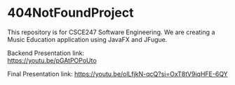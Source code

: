 # 404NotFoundProject
This repository is for CSCE247 Software Engineering.
We are creating a Music Education application using JavaFX and JFugue.

Backend Presentation link:  
https://youtu.be/pGAtPOPoUto

Final Presentation link:
https://youtu.be/olLfjkN-qcQ?si=OxT8tV9iqHFE-6QY
